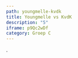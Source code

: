 ```yaml
---
path: youngmelle-kvdk
title: Youngmelle vs KvdK
description: "5"
iframe: p9Qc2wDf
category: Groep C
---
```

.